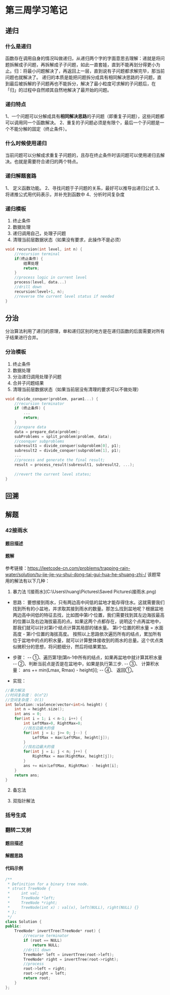 # 第三周学习笔记
## 递归
### 什么是递归
  函数存在调用自身的情况叫做递归，从递归两个字的字面意思去理解：递就是将问题拆解成子问题，再拆解成子子问题，如此一直套娃，直到不能再划分得更小为止。归：将最小问题解决了，再返回上一层，直到说有子问题都求解完毕，那当前问题也就解决了。
  递归的本质是能把问题拆分成具有相同解决思路的子问题，直到最后被拆解的子问题再也不能拆分，解决了最小粒度可求解的子问题后，在「归」的过程中自然顺其自然地解决了最开始的问题。
### 递归特点
  1、一个问题可以分解成具有**相同解决思路**的子问题（即重复子问题），这些问题都可以调用同一个函数解决。
  2、重复的子问题必须是有限个，最后一个子问题是一个不能分解的固定（终止条件）。
### 什么时候使用递归
  当前问题可以分解成求重复子问题的，且存在终止条件时该问题可以使用递归去解决。也就是需要符合递归的两个特点。
### 递归解题套路
1、 定义函数功能。
2、寻找问题于子问题的关系，最好可以推导出递归公式
3、将递推公式用代码表示，并补充到函数中
4、分析时间复杂度
### 递归模板
1. 终止条件
2. 数据处理
3. 递归调用自己，处理子问题
4. 清理当前层数据状态（如果没有要求，此操作不是必须）
```cpp
void recursion(int level, int n) {
    //recursion terminal
    if(终止条件) {
    	结果处理
    	return;
    }
    //process logic in current level
    process(level, data...)
    //drill down 
    recursion(level+1, n);
    //reverse the current level status if needed
}
```
## 分治
分治算法利用了递归的原理，单和递归区别的地方是在递归函数的后面需要对所有子结果进行合并。
### 分治模板
1. 终止条件
2. 数据处理
3. 分治递归调用处理子问题
4. 合并子问题结果
5. 清理当前层数据状态（如果当前层没有清理的要求可以不做处理）
```cpp
void divide_conquer(problem, param1...) {
    //recursion terminator
    if (终止条件) {
    	...
    	return;
    }
    //prepare data
    data = prepare_data(problem);
    subProblems = split_problem(problem, data);
    //coonquer subproblems
    subresult1 = divide_conquer(subproblem[0], p1);
    subresult2 = divide_conquer(subproblem[1], p1);
    ...
    //process and generate the final result;
    result = process_result(subresult1, subresult2, ...);
    
    //revert the current level states;
}
```
## 回溯
## 解题
### 42接雨水
#### 题目描述
#### 题解
参考链接：https://leetcode-cn.com/problems/trapping-rain-water/solution/tu-jie-jie-yu-shui-dong-tai-gui-hua-he-shuang-zhi-/
  该题常用的解法有以下几种：
1. 暴力法
   ![接雨水](C:\Users\huang\Pictures\Saved Pictures\接雨水.png)
- 思路：
  要想接到雨水，只有两边高中间低的盆地才能存得住水。这就需要我们找到所有的小盆地，并求取其接到雨水的数量。那怎么找到盆地呢？根据盆地两边高中间低的特征去找，比如图中第i个位置，我们需要找到其左边海拔最高的位置以及右边海拔最高的点。如果这两个点都存在，说明这个点再盆地中，那我们就可以针对第i个结点计算其局部的储水量。 第i个位置的积水量 = 水面高度 - 第i个位置的海拔高度。
  按照以上思路依次遍历所有的结点，累加所有位于盆地中的点的积水量，就可以计算整体接收到的雨水的总量。这个优点类似微积分的思想，将问题细分，然后将结果累加。
  
- 步骤：
  -- ①、遍历第1到第n-1中所有的结点，如果再盆地中就计算其积水量
  -- ②、判断当前点是否是在盆地中，如果是执行第三步.
  -- ③、 计算积水量： ans += min(Lmax, Rmax) - height[i];
  -- ④、 返回①。
- 实现：
```cpp
//暴力解法
//时间复杂度： O(n^2) 
//空间复杂度： O(1)
int Solution::violence(vector<int>& height) {
    int n = height.size();
    int ans = 0;
    for(int i = 1; i < n-1; i++) {
        int LeftMax=0, RightMax=0;
        //找左边最大的值
        for(int j = i; j>= 0; j--) {
            LeftMax = max(LeftMax, height[j]);
        }
        //找右边最大的值
        for(int j = i; j < n; j++) {
            RightMax = max(RightMax, height[j]);
        }
        ans += min(LeftMax, RightMax) - height[i];
    }
    return ans;
}
```
2. 备忘法

3. 双指针解法
### 括号生成

### 翻转二叉树
#### 题目描述
#### 解题思路
#### 代码示例
```cpp
/**
 * Definition for a binary tree node.
 * struct TreeNode {
 *     int val;
 *     TreeNode *left;
 *     TreeNode *right;
 *     TreeNode(int x) : val(x), left(NULL), right(NULL) {}
 * };
 */
class Solution {
public:
    TreeNode* invertTree(TreeNode* root) {
        //recurse terminator
        if (root == NULL)
            return NULL;
        //drill down
        TreeNode* left = invertTree(root->left);
        TreeNode* right = invertTree(root->right);
        //process 
        root->left = right;
        root->right = left;
        return root;
    }
};
```

